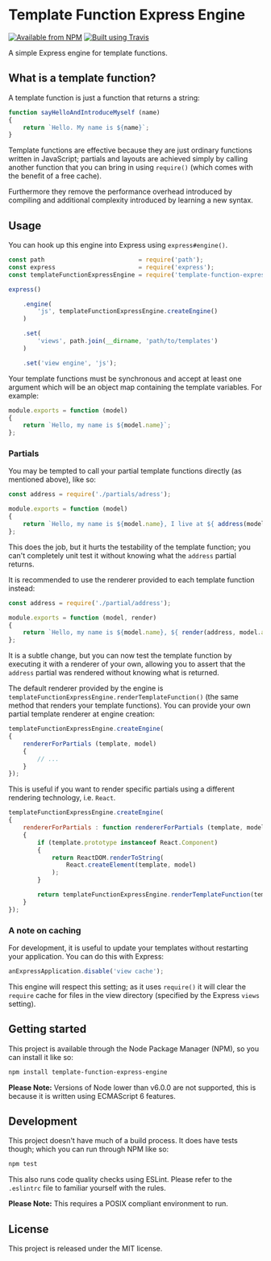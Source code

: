 # Template Function Express Engine

[![Available from NPM](https://img.shields.io/npm/v/template-function-express-engine.svg?maxAge=900)](https://www.npmjs.com/package/template-function-express-engine)
[![Built using Travis](https://img.shields.io/travis/lsphillips/TemplateFunctionExpressEngine/master.svg?maxAge=900)](https://travis-ci.org/lsphillips/TemplateFunctionExpressEngine)

A simple Express engine for template functions.

## What is a template function?

A template function is just a function that returns a string:

``` js
function sayHelloAndIntroduceMyself (name)
{
	return `Hello. My name is ${name}`;
}
```

Template functions are effective because they are just ordinary functions written in JavaScript; partials and layouts are achieved simply by calling another function that you can bring in using `require()` (which comes with the benefit of a free cache).

Furthermore they remove the performance overhead introduced by compiling and additional complexity introduced by learning a new syntax.

## Usage

You can hook up this engine into Express using `express#engine()`.

``` js
const path                          = require('path');
const express                       = require('express');
const templateFunctionExpressEngine = require('template-function-express-engine');

express()

	.engine(
		'js', templateFunctionExpressEngine.createEngine()
	)

	.set(
		'views', path.join(__dirname, 'path/to/templates')
	)

	.set('view engine', 'js');
```

Your template functions must be synchronous and accept at least one argument which will be an object map containing the template variables. For example:

``` js
module.exports = function (model)
{
	return `Hello, my name is ${model.name}`;
};
```

### Partials

You may be tempted to call your partial template functions directly (as mentioned above), like so:

``` js
const address = require('./partials/adress');

module.exports = function (model)
{
	return `Hello, my name is ${model.name}, I live at ${ address(model.address) }`;
};
```

This does the job, but it hurts the testability of the template function; you can't completely unit test it without knowing what the `address` partial returns.

It is recommended to use the renderer provided to each template function instead:

``` js
const address = require('./partial/address');

module.exports = function (model, render)
{
	return `Hello, my name is ${model.name}, ${ render(address, model.address) }`;
};
```

It is a subtle change, but you can now test the template function by executing it with a renderer of your own, allowing you to assert that the `address` partial was rendered without knowing what is returned.

The default renderer provided by the engine is `templateFunctionExpressEngine.renderTemplateFunction()` (the same method that renders your template functions). You can provide your own partial template renderer at engine creation:

``` js
templateFunctionExpressEngine.createEngine(
{
	rendererForPartials (template, model)
	{
		// ...
	}
});
```

This is useful if you want to render specific partials using a different rendering technology, i.e. `React`.

``` js
templateFunctionExpressEngine.createEngine(
{
	rendererForPartials : function rendererForPartials (template, model)
	{
		if (template.prototype instanceof React.Component)
		{
			return ReactDOM.renderToString(
				React.createElement(template, model)
			);
		}

		return templateFunctionExpressEngine.renderTemplateFunction(template, model, rendererForPartials);
	}
});
```

### A note on caching

For development, it is useful to update your templates without restarting your application. You can do this with Express:

``` js
anExpressApplication.disable('view cache');
```

This engine will respect this setting; as it uses `require()` it will clear the `require` cache for files in the view directory (specified by the Express `views` setting).

## Getting started

This project is available through the Node Package Manager (NPM), so you can install it like so:

``` sh
npm install template-function-express-engine
```

**Please Note:** Versions of Node lower than v6.0.0 are not supported, this is because it is written using ECMAScript 6 features.

## Development

This project doesn't have much of a build process. It does have tests though; which you can run through NPM like so:

``` sh
npm test
```

This also runs code quality checks using ESLint. Please refer to the `.eslintrc` file to familiar yourself with the rules.

**Please Note:** This requires a POSIX compliant environment to run.

## License

This project is released under the MIT license.
